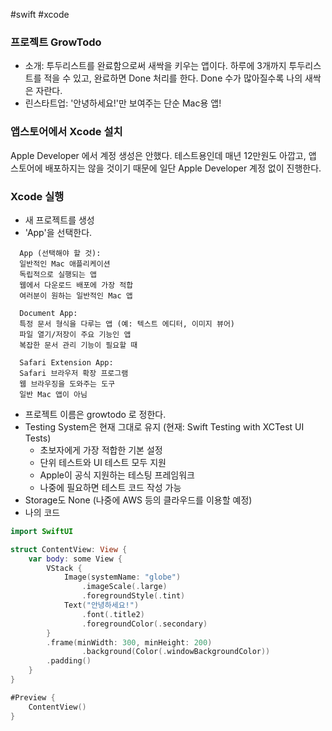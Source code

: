 #swift #xcode

### 프로젝트 GrowTodo
- 소개: 투두리스트를 완료함으로써 새싹을 키우는 앱이다. 하루에 3개까지 투두리스트를 적을 수 있고, 완료하면 Done 처리를 한다. Done 수가 많아질수록 나의 새싹은 자란다.
- 린스타트업: '안녕하세요!'만 보여주는 단순 Mac용 앱!

### 앱스토어에서 Xcode 설치
Apple Developer 에서 계정 생성은 안했다. 테스트용인데 매년 12만원도 아깝고, 앱 스토어에 배포하지는 않을 것이기 때문에 일단 Apple Developer 계정 없이 진행한다.

### Xcode 실행
- 새 프로젝트를 생성
- 'App'을 선택한다.
```
  App (선택해야 할 것):
  일반적인 Mac 애플리케이션
  독립적으로 실행되는 앱
  웹에서 다운로드 배포에 가장 적합
  여러분이 원하는 일반적인 Mac 앱
  
  Document App:
  특정 문서 형식을 다루는 앱 (예: 텍스트 에디터, 이미지 뷰어)
  파일 열기/저장이 주요 기능인 앱
  복잡한 문서 관리 기능이 필요할 때
  
  Safari Extension App:
  Safari 브라우저 확장 프로그램
  웹 브라우징을 도와주는 도구
  일반 Mac 앱이 아님
```

- 프로젝트 이름은 growtodo 로 정한다.
- Testing System은 현재 그대로 유지 (현재: Swift Testing with XCTest UI Tests)
  - 초보자에게 가장 적합한 기본 설정
  - 단위 테스트와 UI 테스트 모두 지원
  - Apple이 공식 지원하는 테스팅 프레임워크
  - 나중에 필요하면 테스트 코드 작성 가능
- Storage도 None (나중에 AWS 등의 클라우드를 이용할 예정)
- 나의 코드
```swift
import SwiftUI

struct ContentView: View {
    var body: some View {
        VStack {
            Image(systemName: "globe")
                .imageScale(.large)
                .foregroundStyle(.tint)
            Text("안녕하세요!")
                .font(.title2)
                .foregroundColor(.secondary)
        }
        .frame(minWidth: 300, minHeight: 200)
                .background(Color(.windowBackgroundColor))
        .padding()
    }
}

#Preview {
    ContentView()
}
```
